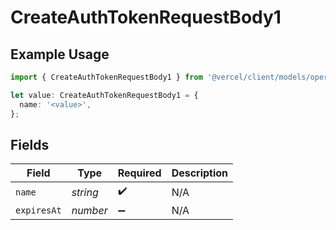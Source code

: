 # CreateAuthTokenRequestBody1

## Example Usage

```typescript
import { CreateAuthTokenRequestBody1 } from '@vercel/client/models/operations';

let value: CreateAuthTokenRequestBody1 = {
  name: '<value>',
};
```

## Fields

| Field       | Type     | Required           | Description |
| ----------- | -------- | ------------------ | ----------- |
| `name`      | _string_ | :heavy_check_mark: | N/A         |
| `expiresAt` | _number_ | :heavy_minus_sign: | N/A         |
